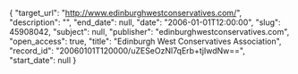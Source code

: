 {
  "target_url": "http://www.edinburghwestconservatives.com/", 
  "description": "", 
  "end_date": null, 
  "date": "2006-01-01T12:00:00", 
  "slug": 45908042, 
  "subject": null, 
  "publisher": "edinburghwestconservatives.com", 
  "open_access": true, 
  "title": "Edinburgh West Conservatives Association", 
  "record_id": "20060101T120000/uZESeOzNl7qErb+tjIwdNw==", 
  "start_date": null
}

